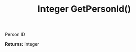 ﻿---
uid: crmscript_ref_NSConsentPerson_GetPersonId
title: Integer GetPersonId()
intellisense: NSConsentPerson.GetPersonId
keywords: NSConsentPerson, GetPersonId
so.topic: reference
---

Person ID

**Returns:** Integer


